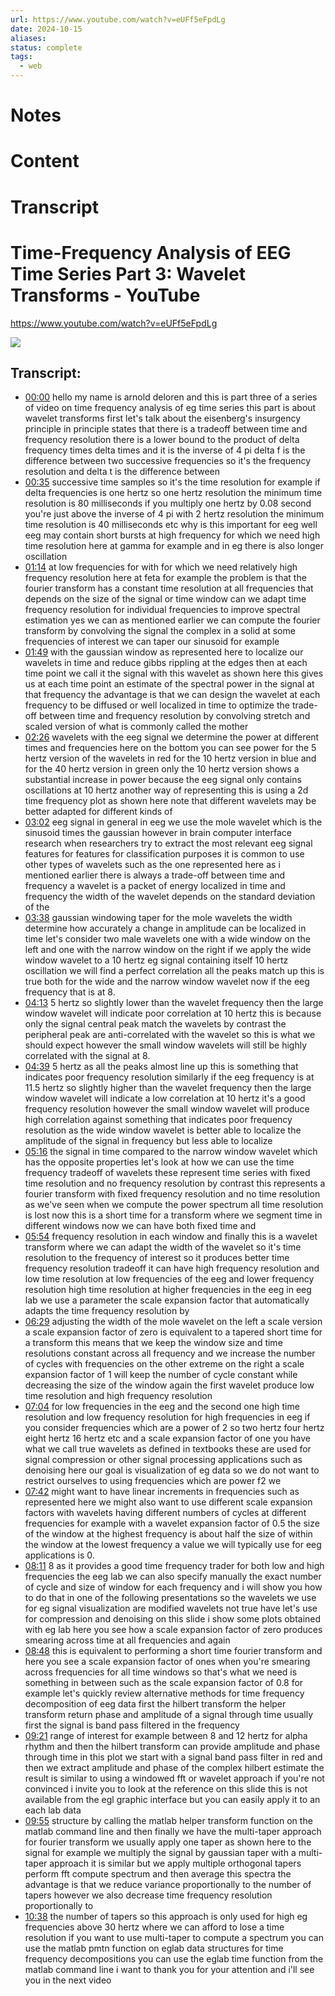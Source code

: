 ```yaml
---
url: https://www.youtube.com/watch?v=eUFf5eFpdLg
date: 2024-10-15
aliases: 
status: complete
tags:
  - web
---
```

# Notes

# Content


# Transcript
# Time-Frequency Analysis of EEG Time Series Part 3: Wavelet Transforms - YouTube
https://www.youtube.com/watch?v=eUFf5eFpdLg

![](https://www.youtube.com/watch?v=eUFf5eFpdLg)
## Transcript:
- [00:00](https://www.youtube.com/watch?v=eUFf5eFpdLg&t=0s) hello my name is arnold deloren and this is part three of a series of video on time frequency analysis of eg time series this part is about wavelet transforms first let's talk about the eisenberg's insurgency principle in principle states that there is a tradeoff between time and frequency resolution there is a lower bound to the product of delta frequency times delta times and it is the inverse of 4 pi delta f is the difference between two successive frequencies so it's the frequency resolution and delta t is the difference between
- [00:35](https://www.youtube.com/watch?v=eUFf5eFpdLg&t=35s) successive time samples so it's the time resolution for example if delta frequencies is one hertz so one hertz resolution the minimum time resolution is 80 milliseconds if you multiply one hertz by 0.08 second you're just above the inverse of 4 pi with 2 hertz resolution the minimum time resolution is 40 milliseconds etc why is this important for eeg well eeg may contain short bursts at high frequency for which we need high time resolution here at gamma for example and in eg there is also longer oscillation
- [01:14](https://www.youtube.com/watch?v=eUFf5eFpdLg&t=74s) at low frequencies for with for which we need relatively high frequency resolution here at feta for example the problem is that the fourier transform has a constant time resolution at all frequencies that depends on the size of the signal or time window can we adapt time frequency resolution for individual frequencies to improve spectral estimation yes we can as mentioned earlier we can compute the fourier transform by convolving the signal the complex in a solid at some frequencies of interest we can taper our sinusoid for example
- [01:49](https://www.youtube.com/watch?v=eUFf5eFpdLg&t=109s) with the gaussian window as represented here to localize our wavelets in time and reduce gibbs rippling at the edges then at each time point we call it the signal with this wavelet as shown here this gives us at each time point an estimate of the spectral power in the signal at that frequency the advantage is that we can design the wavelet at each frequency to be diffused or well localized in time to optimize the trade-off between time and frequency resolution by convolving stretch and scaled version of what is commonly called the mother
- [02:26](https://www.youtube.com/watch?v=eUFf5eFpdLg&t=146s) wavelets with the eeg signal we determine the power at different times and frequencies here on the bottom you can see power for the 5 hertz version of the wavelets in red for the 10 hertz version in blue and for the 40 hertz version in green only the 10 hertz version shows a substantial increase in power because the eeg signal only contains oscillations at 10 hertz another way of representing this is using a 2d time frequency plot as shown here note that different wavelets may be better adapted for different kinds of
- [03:02](https://www.youtube.com/watch?v=eUFf5eFpdLg&t=182s) eeg signal in general in eeg we use the mole wavelet which is the sinusoid times the gaussian however in brain computer interface research when researchers try to extract the most relevant eeg signal features for features for classification purposes it is common to use other types of wavelets such as the one represented here as i mentioned earlier there is always a trade-off between time and frequency a wavelet is a packet of energy localized in time and frequency the width of the wavelet depends on the standard deviation of the
- [03:38](https://www.youtube.com/watch?v=eUFf5eFpdLg&t=218s) gaussian windowing taper for the mole wavelets the width determine how accurately a change in amplitude can be localized in time let's consider two male wavelets one with a wide window on the left and one with the narrow window on the right if we apply the wide window wavelet to a 10 hertz eg signal containing itself 10 hertz oscillation we will find a perfect correlation all the peaks match up this is true both for the wide and the narrow window wavelet now if the eeg frequency that is at 8.
- [04:13](https://www.youtube.com/watch?v=eUFf5eFpdLg&t=253s) 5 hertz so slightly lower than the wavelet frequency then the large window wavelet will indicate poor correlation at 10 hertz this is because only the signal central peak match the wavelets by contrast the peripheral peak are anti-correlated with the wavelet so this is what we should expect however the small window wavelets will still be highly correlated with the signal at 8.
- [04:39](https://www.youtube.com/watch?v=eUFf5eFpdLg&t=279s) 5 hertz as all the peaks almost line up this is something that indicates poor frequency resolution similarly if the eeg frequency is at 11.5 hertz so slightly higher than the wavelet frequency then the large window wavelet will indicate a low correlation at 10 hertz it's a good frequency resolution however the small window wavelet will produce high correlation against something that indicates poor frequency resolution as the wide window wavelet is better able to localize the amplitude of the signal in frequency but less able to localize
- [05:16](https://www.youtube.com/watch?v=eUFf5eFpdLg&t=316s) the signal in time compared to the narrow window wavelet which has the opposite properties let's look at how we can use the time frequency tradeoff of wavelets these represent time series with fixed time resolution and no frequency resolution by contrast this represents a fourier transform with fixed frequency resolution and no time resolution as we've seen when we compute the power spectrum all time resolution is lost now this is a short time for a transform where we segment time in different windows now we can have both fixed time and
- [05:54](https://www.youtube.com/watch?v=eUFf5eFpdLg&t=354s) frequency resolution in each window and finally this is a wavelet transform where we can adapt the width of the wavelet so it's time resolution to the frequency of interest so it produces better time frequency resolution tradeoff it can have high frequency resolution and low time resolution at low frequencies of the eeg and lower frequency resolution high time resolution at higher frequencies in the eeg in eeg lab we use a parameter the scale expansion factor that automatically adapts the time frequency resolution by
- [06:29](https://www.youtube.com/watch?v=eUFf5eFpdLg&t=389s) adjusting the width of the mole wavelet on the left a scale version a scale expansion factor of zero is equivalent to a tapered short time for a transform this means that we keep the window size and time resolutions constant across all frequency and we increase the number of cycles with frequencies on the other extreme on the right a scale expansion factor of 1 will keep the number of cycle constant while decreasing the size of the window again the first wavelet produce low time resolution and high frequency resolution
- [07:04](https://www.youtube.com/watch?v=eUFf5eFpdLg&t=424s) for low frequencies in the eeg and the second one high time resolution and low frequency resolution for high frequencies in eeg if you consider frequencies which are a power of 2 so two hertz four hertz eight hertz 16 hertz etc and a scale expansion factor of one you have what we call true wavelets as defined in textbooks these are used for signal compression or other signal processing applications such as denoising here our goal is visualization of eg data so we do not want to restrict ourselves to using frequencies which are power f2 we
- [07:42](https://www.youtube.com/watch?v=eUFf5eFpdLg&t=462s) might want to have linear increments in frequencies such as represented here we might also want to use different scale expansion factors with wavelets having different numbers of cycles at different frequencies for example with a wavelet expansion factor of 0.5 the size of the window at the highest frequency is about half the size of within the window at the lowest frequency a value we will typically use for eeg applications is 0.
- [08:11](https://www.youtube.com/watch?v=eUFf5eFpdLg&t=491s) 8 as it provides a good time frequency trader for both low and high frequencies the eeg lab we can also specify manually the exact number of cycle and size of window for each frequency and i will show you how to do that in one of the following presentations so the wavelets we use for eg signal visualization are modified wavelets not true have let's use for compression and denoising on this slide i show some plots obtained with eg lab here you see how a scale expansion factor of zero produces smearing across time at all frequencies and again
- [08:48](https://www.youtube.com/watch?v=eUFf5eFpdLg&t=528s) this is equivalent to performing a short time fourier transform and here you see a scale expansion factor of ones when you're smearing across frequencies for all time windows so that's what we need is something in between such as the scale expansion factor of 0.8 for example let's quickly review alternative methods for time frequency decomposition of eeg data first the hilbert transform the helper transform return phase and amplitude of a signal through time usually first the signal is band pass filtered in the frequency
- [09:21](https://www.youtube.com/watch?v=eUFf5eFpdLg&t=561s) range of interest for example between 8 and 12 hertz for alpha rhythm and then the hilbert transform can provide amplitude and phase through time in this plot we start with a signal band pass filter in red and then we extract amplitude and phase of the complex hilbert estimate the result is similar to using a windowed fft or wavelet approach if you're not convinced i invite you to look at the reference on this slide this is not available from the egl graphic interface but you can easily apply it to an each lab data
- [09:55](https://www.youtube.com/watch?v=eUFf5eFpdLg&t=595s) structure by calling the matlab helper transform function on the matlab command line and then finally we have the multi-taper approach for fourier transform we usually apply one taper as shown here to the signal for example we multiply the signal by gaussian taper with a multi-taper approach it is similar but we apply multiple orthogonal tapers perform fft compute spectrum and then average this spectra the advantage is that we reduce variance proportionally to the number of tapers however we also decrease time frequency resolution proportionally to
- [10:38](https://www.youtube.com/watch?v=eUFf5eFpdLg&t=638s) the number of tapers so this approach is only used for high eg frequencies above 30 hertz where we can afford to lose a time resolution if you want to use multi-taper to compute a spectrum you can use the matlab pmtn function on eglab data structures for time frequency decompositions you can use the eglab time function from the matlab command line i want to thank you for your attention and i'll see you in the next video